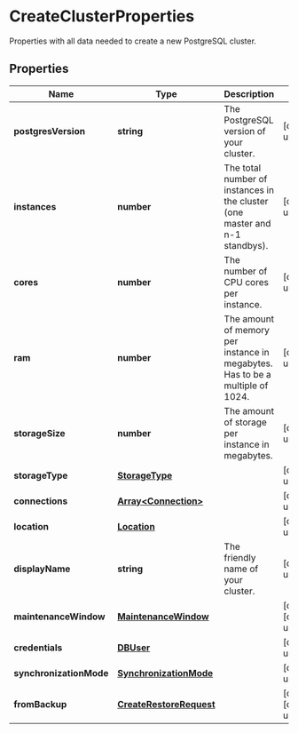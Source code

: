 # CreateClusterProperties

Properties with all data needed to create a new PostgreSQL cluster. 
## Properties
| Name | Type | Description | Notes |
| ------------ | ------------- | ------------- | ------------- |
| **postgresVersion** | **string** | The PostgreSQL version of your cluster. | [default to undefined] |
| **instances** | **number** | The total number of instances in the cluster (one master and n-1 standbys).  | [default to undefined] |
| **cores** | **number** | The number of CPU cores per instance. | [default to undefined] |
| **ram** | **number** | The amount of memory per instance in megabytes. Has to be a multiple of 1024. | [default to undefined] |
| **storageSize** | **number** | The amount of storage per instance in megabytes. | [default to undefined] |
| **storageType** | [**StorageType**](StorageType.md) |  | [default to undefined] |
| **connections** | [**Array&lt;Connection&gt;**](Connection.md) |  | [default to undefined] |
| **location** | [**Location**](Location.md) |  | [default to undefined] |
| **displayName** | **string** | The friendly name of your cluster. | [default to undefined] |
| **maintenanceWindow** | [**MaintenanceWindow**](MaintenanceWindow.md) |  | [optional] [default to undefined] |
| **credentials** | [**DBUser**](DBUser.md) |  | [default to undefined] |
| **synchronizationMode** | [**SynchronizationMode**](SynchronizationMode.md) |  | [default to undefined] |
| **fromBackup** | [**CreateRestoreRequest**](CreateRestoreRequest.md) |  | [optional] [default to undefined] |


